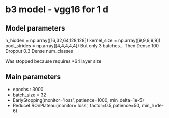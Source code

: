 # b3 model - vgg16 for 1 d

## Model parameters

n_hidden = np.array([16,32,64,128,128])
kernel_size = np.array([9,9,9,9,9])
pool_strides = np.array([4,4,4,4,4])
But only 3 batches...
Then Dense 100
Dropout 0.3
Dense num_classes

Was stopped because requires *64 layer size


## Main parameters

- epochs : 3000
- batch_size = 32
- EarlyStopping(monitor='loss', patience=1000, min_delta=1e-5)
- ReduceLROnPlateau(monitor='loss', factor=0.5,patience=50, min_lr=1e-6)


